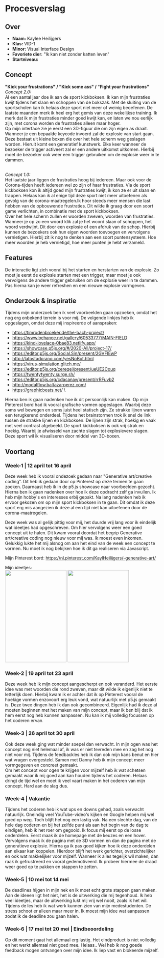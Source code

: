 <!-- Vergeet je niet de comments uit te zetten voordat je begint met typen? 💬 -->

# Procesverslag

## Over
* **Naam:** Kaylee Heilijgers
* **Klas:** VID-1
* **Minor:** Visual Interface Design
* **Favoriete dier:** "Ik kan niet zonder katten leven"
* **Startniveau:** 

## Concept

**"Kick your frustrations" / "Kick some ass" / "Fight your frustrations"**\
_Concept 2.0:_\
Al een aantal jaar doe ik aan de sport kickboksen. Ik kan mijn frustraties kwijt tijdens het slaan en schoppen van de bokszak. Met de sluiting van de sportscholen kan ik helaas deze sport niet meer of weinig beoefenen. De laatste maanden merk ik heel erg het gemis van deze wekelijkse training. Ik merk dat ik mijn frustraties minder goed kwijt kan, en laten we nou eerlijk zijn, met corona worden de frustraties alleen maar hoger.
\
Op mijn interface zie je eerst een 3D-figuur die om zijn eigen as draait. Wanneer je een bepaalde keycode invoerd zal de explosie van start gaan. Deze bestaat uit kleine boxen die over het hele scherm weg geslagen worden. Hieruit komt een generatief kunstwerk. Elke keer wanneer de bezoeker de trigger activeert zal er een andere uitkomst uitkomen. Hierbij moet de bezoeker ook weer een trigger gebruiken om de explosie weer in te dammen.

\
_Concept 1.0:_\
Het laatste jaar liggen de frustraties hoog bij iedereen. Maar ook voor de Corona-tijden heeft iedereen wel zo zijn of haar frustraties. Via de sport kickboksen kon ik altijd goed mijn frustraties kwijt, ik kon ze er uit slaan en trappen. Helaas kan ik al enige tijd deze sport niet meer uitoefenen als gevolg van de corona-maatregelen.Ik hoor steeds meer mensen die last hebben van de opbouwende frustraties. Dit wilde ik graag door een soort game verlichten, in combinatie met de sport kickboksen. 
\
Over het hele scherm zullen er woorden zweven, woorden van frustraties. Wanneer je op zo een woord klik zal je het woord slaan of schoppen, het woord verdwijnt. Dit door een explosie of een afdruk van de schop. Hierbij kunnen de bezoekers ook hun eigen woorden toevoegen en vervolgens vernietigen. Hierbij zit ik nog te denken aan een soort puntensysteem. Hoe meer woorden je heb vernietigd, hoe meer punten je hebt verzameld.


## Features
De interactie ligt zich vooral bij het starten en herstarten van de explosie. Zo moet je eerst de explosie starten met een trigger, maar moet je ook vervolgens de andere trigger gebruiken om de explosie weer in te dammen. Pas hierna kan je weer refreshen en een nieuwe explosie vormgeven.


## Onderzoek & inspiratie
Tijdens mijn onderzoek ben ik veel voorbeelden gaan opzoeken, omdat het nog erg onbekend terrein is voor mij. De volgende linkjes heb ik opgeslagen, omdat deze mij inspireerde of aanspraken:
* https://timrodenbroeker.de/the-bach-project/
* https://www.behance.net/gallery/60533777/MAIN-FIELD
* https://kind-lovelace-0bae83.netlify.app/
* https://showcase.p5js.org/#/2020-All/project-17/
* https://editor.p5js.org/Social.Sin/present/2GVFlEwP
* http://latostadorano.com/yesNoBot.html
* https://virus-simulation.glitch.me/
* https://editor.p5js.org/cereqej/present/ueUE2Couq
* https://twentytwenty.surge.sh/
* https://editor.p5js.org/cdacanay/present/rrRFuvb2
* http://modalflow.baltazarperez.com/
* https://graphicbeats.net/
\

Hierna ben ik gaan nadenken hoe ik dit persoonlijk kan maken. Op mijn Pinterest bord had ik vooral  grafische vormen opgeslagen. Waarbij deze soms wel bewegen en soms juist heel statisch zijn. Ze strakke lijnen waren een terugkerend onderdeel. Tijdens het brainstormen trok ik snel de link tussen de strakke lijnen en kickboksen. De lijnen zijn strak, hoekig en vaak met veel contrast afgebeeld. De sport kickboksen is ook vrij strak en hoekig. Waarbij je afwisseld van zachte slagen tot explosievere slagen. Deze sport wil ik visualiseren door middel van 3D-boxen.


## Voortang

### Week-1 | 12 april tot 16 april
Deze week heb ik vooral ondezoek gedaan naar "Generative art/creative coding". Dit heb ik gedaan door op Pinterest op deze termen te gaan zoeken. Daarnaast heb ik in de p5.js showcase naar voorbeelden gezocht. Hierna ben ik gaan nadenken over hoe ik deze opdracht zelf ga invullen. Ik heb mijn hobby's en interesses erbij gepakt. Na lang nadenken heb ik ervoor gekozen om op mijn sport kickboksen in te gaan. Dit omdat ik deze sport erg mis aangezien ik deze al een tijd niet kan uitoefenen door de corona-maatregelen.

Deze week was al gelijk pittig voor mij, het duurde vrij lang voor ik eindelijk wat ideetjes had opgeschreven. Om hier vervolgens weer een goed concept uit te halen. Dit kwam vooral doordat het begrip Generative art/creative coding nog nieuw voor mij was. Ik moest even inkomen. Gelukkig lukte het mij alsnog om aan het eind van de week een concept te vormen. Nu moet ik nog bekijken hoe ik dit ga realiseren via Javascript.

Mijn Pinterest bord:
https://nl.pinterest.com/KaylHeilijgers/-generative-art/

Mijn ideetjes:\
<img src="https://user-images.githubusercontent.com/78274513/115018521-3da00380-9eb8-11eb-8273-0b16b87f64f2.JPG" width="200" height="300">
<img src="https://user-images.githubusercontent.com/78274513/115018679-717b2900-9eb8-11eb-9ac1-53cbfec92380.JPG" width="200" height="300">

### Week-2 | 19 april tot 23 april
Deze week heb ik mijn concept aangescherpt en ook veranderd. Het eerste idee was met woorden die rond zweven, maar dit wilde ik eigenlijk niet te letterlijk doen. Hierbij kwam ik er achter dat ik op Pinterest vooral de hoekige vormen enzovoort erg leuk vond, wat natuurlijk met p5.js gemaakt is. Deze twee dingen heb ik dan ook gecombineerd. Eigenlijk had ik deze al moeten beginnen met het maken van mijn concept, maar ik ben blij dat ik hem eerst nog heb kunnen aanpassen. Nu kan ik mij volledig focussen op het coderen ervan.

### Week-3 | 26 april tot 30 april
Ook deze week ging wat minder soepel dan verwacht. In mijn ogen was het concept nog niet helemaal af, ik was er niet tevreden mee en zag het nog niet voor mij. Tijdens de feedbackles heb ik dan ook mijn kans benut en hier wat vragen overgesteld. Samen met Danny heb ik mijn concept meer vormgegeven en concreet gemaakt.\
Om het concept voor ogen te krijgen voor mijzelf heb ik wat schetsen gemaakt waar ik mij goed aan kan houden tijdens het coderen. Helaas dringt de tijd wel en moet ik veel vaart maken in het coderen van mijn concept. Hard aan de slag dus.

### Week-4 | Vakantie
Tijdens het coderen heb ik wat ups en downs gehad, zoals verwacht natuurlijk. Oneindig veel YouTube-video's kijken en Google helpen mij wel goed op weg. Toch blijft het nog een lastig vak. Na een slechte dag, van de hele dag coderen en bij het zelfde punt als aan het begin van de dag te eindigen, heb ik het roer om gegooid. Ik focus mij eerst op de losse onderdelen. Eerst maak ik de homepage met de keuzes en een hover. Vervolgens maak ik de pagina met de 3D vormen en dan de pagina met de generatieve explosie. Hierna ga ik pas goed kijken hoe ik deze onderdelen aan elkaar kan koppelen. Hierdoor blijft het werk gerichter, overzichtelijker en ook wat makkelijker voor mijzelf. Wanneer ik alles tegelijk wil maken, dan raak ik gefrustreerd en vooral gedemotiveerd. Ik probeer hiermee de draad weer goed op te pakken en stappen te zetten.

### Week-5 | 10 mei tot 14 mei
De deadlines hijgen in mijn nek en ik moet echt grote stappen gaan maken. Aan de ideeen ligt het niet, het is de uitwerking die mij tegenhoud. Ik heb veel ideetjes, maar de uitwerking lukt mij vrij wel nooit, zoals ik het wil. Tijdens de les heb ik wat werk kunnen zien van mijn medestudenten. De stress schoot er alleen maar meer in. Ik moest mijn idee wat aanpassen zodat ik de deadline zou gaan halen.

### Week-6 | 17 mei tot 20 mei | Eindbeoordeling
Op dit moment gaat het allemaal erg lastig. Het eindproduct is niet volledig en het werkt allemaal niet goed mee. Helaas.. Wel heb ik nog goede feedback mogen ontvangen over mijn idee. Ik liep vast en blokeerde mijzelf. 
